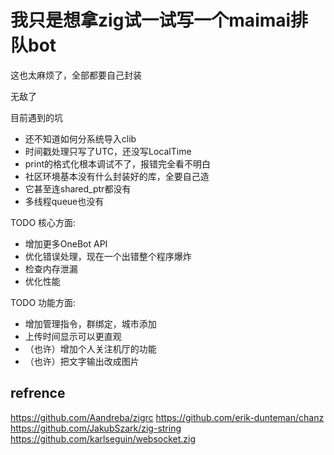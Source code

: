 # 我只是想拿zig试一试写一个maimai排队bot

这也太麻烦了，全部都要自己封装

无敌了

目前遇到的坑

* 还不知道如何分系统导入clib
* 时间戳处理只写了UTC，还没写LocalTime
* print的格式化根本调试不了，报错完全看不明白
* 社区环境基本没有什么封装好的库，全要自己造
* 它甚至连shared_ptr都没有
* 多线程queue也没有

TODO 核心方面:

* 增加更多OneBot API
* 优化错误处理，现在一个出错整个程序爆炸
* 检查内存泄漏
* 优化性能

TODO 功能方面:

* 增加管理指令，群绑定，城市添加
* 上传时间显示可以更直观
* （也许）增加个人关注机厅的功能
* （也许）把文字输出改成图片

## refrence

<https://github.com/Aandreba/zigrc>
<https://github.com/erik-dunteman/chanz>
<https://github.com/JakubSzark/zig-string>
<https://github.com/karlseguin/websocket.zig>

